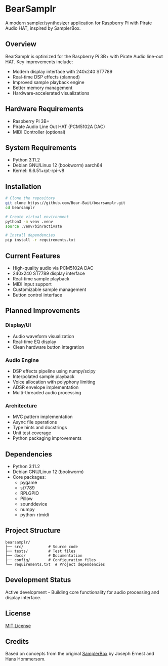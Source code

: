 # BearSamplr

A modern sampler/synthesizer application for Raspberry Pi with Pirate Audio HAT, inspired by SamplerBox.

## Overview

BearSamplr is optimized for the Raspberry Pi 3B+ with Pirate Audio line-out HAT. Key improvements include:
- Modern display interface with 240x240 ST7789
- Real-time DSP effects (planned)
- Improved sample playback engine
- Better memory management
- Hardware-accelerated visualizations

## Hardware Requirements

- Raspberry Pi 3B+
- Pirate Audio Line Out HAT (PCM5102A DAC)
- MIDI Controller (optional)

## System Requirements

- Python 3.11.2
- Debian GNU/Linux 12 (bookworm) aarch64
- Kernel: 6.6.51+rpt-rpi-v8

## Installation

```bash
# Clone the repository
git clone https://github.com/Bear-Bait/bearsamplr.git
cd bearsamplr

# Create virtual environment
python3 -m venv .venv
source .venv/bin/activate

# Install dependencies
pip install -r requirements.txt
```

## Current Features

- High-quality audio via PCM5102A DAC
- 240x240 ST7789 display interface
- Real-time sample playback
- MIDI input support
- Customizable sample management
- Button control interface

## Planned Improvements

### Display/UI
- Audio waveform visualization
- Real-time EQ display
- Clean hardware button integration

### Audio Engine
- DSP effects pipeline using numpy/scipy
- Interpolated sample playback
- Voice allocation with polyphony limiting
- ADSR envelope implementation
- Multi-threaded audio processing

### Architecture
- MVC pattern implementation
- Async file operations
- Type hints and docstrings
- Unit test coverage
- Python packaging improvements

## Dependencies

- Python 3.11.2
- Debian GNU/Linux 12 (bookworm)
- Core packages:
  - pygame
  - st7789
  - RPi.GPIO
  - Pillow
  - sounddevice
  - numpy
  - python-rtmidi

## Project Structure

```
bearsamplr/
├── src/           # Source code
├── tests/         # Test files
├── docs/          # Documentation
├── config/        # Configuration files
└── requirements.txt  # Project dependencies
```

## Development Status

Active development - Building core functionality for audio processing and display interface.

## License

[MIT License](LICENSE)

## Credits

Based on concepts from the original [SamplerBox](https://github.com/hansehv/SamplerBox) by Joseph Ernest and Hans Hommersom.
